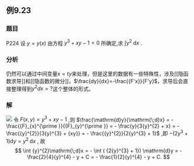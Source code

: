 ## 例9.23
### 题目
P224 设 $y = y( x)$ 由方程 ${y}^{3} + {xy} - 1 = 0$ 所确定,求 $\int {y}^{2}\mathrm{\;d}x$ .
### 分析
仍然可以通过中间变量$x=ty$来处理，但是这里的数据有一些特殊性，涉及[[隐函数求导]]和[[隐函数的微分]]，$\frac{dy}{dx}=-\frac{{F'x}}{F'y}$，求导后会直接整理得到$y^{2}dx=?$这个整体的形式。
### 解
![](https://img.hwenyi.live/202410221308753.webp)
令 $F( {x, y}) = {y}^{3} + {xy} - 1$ ,则 $\frac{\mathrm{d}y}{\mathrm{\;d}x} = - \frac{{F}_{x}^{\prime }}{{F}_{y}^{\prime }} = - \frac{y}{3{y}^{2} + x} = - \frac{{y}^{2}}{3{y}^{3} + {xy}} = - \frac{{y}^{2}}{2{y}^{3} + 1}$ ,即 $- ( {2{y}^{3} + 1}) \mathrm{d}y = {y}^{2}\mathrm{\;d}x$ ,
故
$$
\int {y}^{2}\mathrm{\;d}x = - \int ( {2{y}^{3} + 1}) \mathrm{d}y = - \frac{2}{4}{y}^{4} - y + C = - \frac{1}{2}{y}^{4} - y + C.
$$